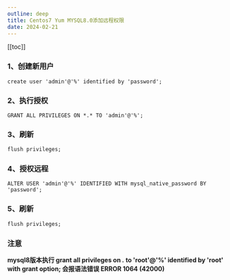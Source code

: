 ```yaml
---
outline: deep
title: Centos7 Yum MYSQL8.0添加远程权限
date: 2024-02-21
---
```


[[toc]]

### 1、创建新用户 
```
create user 'admin'@'%' identified by 'password';
```
### 2、执行授权
```
GRANT ALL PRIVILEGES ON *.* TO 'admin'@'%';
```

### 3、刷新
```cmd
flush privileges;
```

### 4、授权远程
```
ALTER USER 'admin'@'%' IDENTIFIED WITH mysql_native_password BY 'password';
```

### 5、刷新
```cmd
flush privileges;
```

### 注意
**<p color=red>mysql8版本执行 grant all privileges on *.*  to  'root'@'%'  identified by 'root'  with grant option;  会报语法错误  ERROR 1064 (42000)</p>**